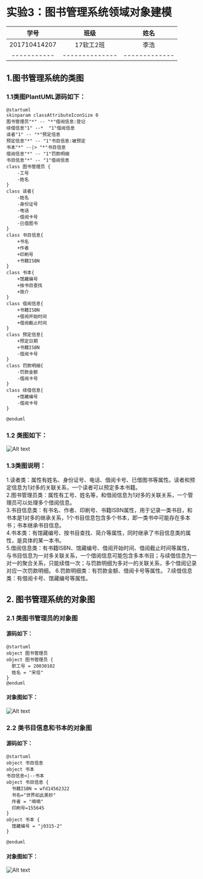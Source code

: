 # 实验3：图书管理系统领域对象建模
|   学号       |      班级      |      姓名    |
|:------------:|:-------------:|:-----------:|
|201710414207|     17软工2班    |   李浩     | 
|-----------|--------------|-------------|
##  1.图书管理系统的类图
### 1.1类图PlantUML源码如下：
```puml
@startuml
skinparam classAttributeIconSize 0
图书管理员"*" -- "*"借阅信息:登记
续借信息"1" --*  "1"借阅信息
读者"1" -- "*"预定信息
预定信息"*" -- "1"书目信息:被预定
书本"*" --|> "*"书目信息
借阅信息"*" -- "1"罚款明细
书目信息"*" -- "1"借阅信息
class 图书管理员 {
    -工号
    -姓名
}
class 读者{
    -姓名
    -身份证号
    -电话
    -借阅卡号
    -已借图书
}
class 书目信息{
    +书名
    +作者
    +印刷号
    +书籍ISBN
}
class 书本{
    +馆藏编号
    +按书目查找
    +简介
}
class 借阅信息{
    +书籍ISBN
    +借阅开始时间
    +借阅截止时间
}
class 预定信息{
    +预定日期
    +书籍ISBN
    -借阅卡号
}
class 罚款明细{
    -罚款金额
    -借阅卡号
}
class 续借信息{
    +馆藏编号
    -借阅卡号
}

@enduml
```
### 1.2 类图如下：
![Alt text](类图.svg)
### 1.3类图说明：
1.读者类：属性有姓名、身份证号、电话、借阅卡号、已借图书等属性。读者和预定信息为1对多的关联关系，一个读者可以预定多本书籍。  
2.图书管理员类：属性有工号、姓名等，和借阅信息为1对多的关联关系，一个管理员可以处理多个借阅信息。  
3.书目信息类：有书名、作者、印刷号、书籍ISBN属性，用于记录一类书目，和书本是1对多的继承关系，1个书目信息包含多个书本，即一类书中可能存在多本书；书本继承书目信息。     
4.书本类：有馆藏编号、按书目查找、简介等属性，同时继承了书目信息类的属性，是具体的某一本书。  
5.借阅信息类：有书籍ISBN、馆藏编号、借阅开始时间、借阅截止时间等属性，与书目信息为一对多关联关系，一个借阅信息可能包含多本书目；与续借信息为一对一的聚合关系，只能续借一次；与罚款明细为多对一的关联关系，多个借阅记录对应一次罚款明细。
6.罚款明细类：有罚款金额、借阅卡号等属性。
7.续借信息类：有借阅卡号、馆藏编号等属性。
## 2. 图书管理系统的对象图
### 2.1 类图书管理员的对象图
#### 源码如下：
```puml
@startuml
object 图书管理员
object 图书管理员 {
  职工号 = 20030102
  姓名 = "宋佳"
}
@enduml
```
#### 对象图如下：
![Alt text](图书管理员.svg)

### 2.2 类书目信息和书本的对象图
#### 源码如下：
````puml
@startuml
object 书目信息
object 书本
书目信息<|--书本
object 书目信息 {
  书籍ISBN = wfd14562322
  书名="世界如此美妙"
  作者 = "喃喃"
  印刷号=155645
}
object 书本 {
  馆藏编号 = "j0315-2"
}

@enduml
````
#### 对象图如下：
![Alt text](书目.svg)
